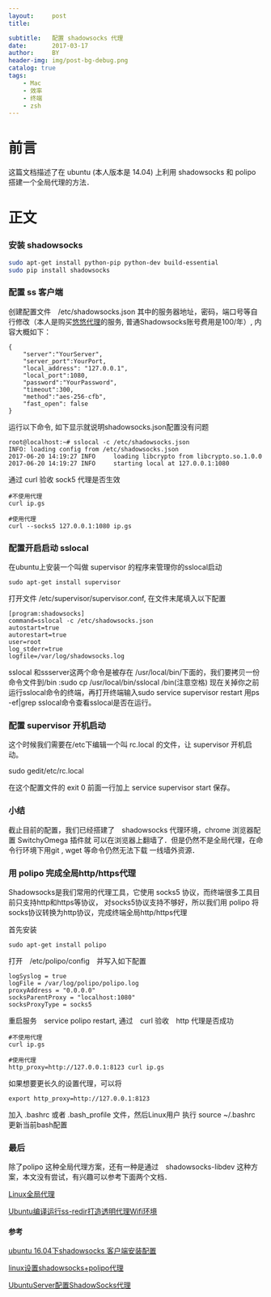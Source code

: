 ```yaml
---
layout:     post
title:      

subtitle:   配置 shadowsocks 代理 
date:       2017-03-17
author:     BY
header-img: img/post-bg-debug.png
catalog: true
tags:
    - Mac
    - 效率
    - 终端
    - zsh
---
```


# 前言

 这篇文档描述了在 ubuntu (本人版本是 14.04) 上利用 shadowsocks 和 polipo 搭建一个全局代理的方法．

# 正文

### 安装 shadowsocks


```bash
sudo apt-get install python-pip python-dev build-essential
sudo pip install shadowsocks
```

### 配置 ss 客户端 

创建配置文件　/etc/shadowsocks.json
其中的服务器地址，密码，端口号等自行修改（本人是购买[悠悠代理](http://www.uudaili.org/index.html)的服务,
普通Shadowsocks账号费用是100/年）, 内容大概如下：

```
{
    "server":"YourServer",
    "server_port":YourPort,
    "local_address": "127.0.0.1",
    "local_port":1080,
    "password":"YourPassword",
    "timeout":300,
    "method":"aes-256-cfb",
    "fast_open": false
}

```

运行以下命令, 如下显示就说明shadowsocks.json配置没有问题

```
root@localhost:~# sslocal -c /etc/shadowsocks.json 
INFO: loading config from /etc/shadowsocks.json
2017-06-20 14:19:27 INFO     loading libcrypto from libcrypto.so.1.0.0
2017-06-20 14:19:27 INFO     starting local at 127.0.0.1:1080
```

通过 curl 验收 sock5 代理是否生效

```
#不使用代理
curl ip.gs

#使用代理
curl --socks5 127.0.0.1:1080 ip.gs
```

### 配置开启启动 sslocal

在ubuntu上安装一个叫做 supervisor 的程序来管理你的sslocal启动

```
sudo apt-get install supervisor
```

打开文件 /etc/supervisor/supervisor.conf, 在文件末尾填入以下配置

```
[program:shadowsocks]
command=sslocal -c /etc/shadowsocks.json
autostart=true
autorestart=true
user=root
log_stderr=true
logfile=/var/log/shadowsocks.log
```

sslocal 和ssserver这两个命令是被存在 /usr/local/bin/下面的，我们要拷贝一份命令文件到/bin
:sudo cp /usr/local/bin/sslocal /bin(注意空格)
现在关掉你之前运行sslocal命令的终端，再打开终端输入sudo service supervisor restart
用ps -ef|grep sslocal命令查看sslocal是否在运行。

### 配置 supervisor 开机启动

这个时候我们需要在/etc下编辑一个叫 rc.local 的文件，让 supervisor 开机启动。

sudo gedit/etc/rc.local

在这个配置文件的 exit 0 前面一行加上 service supervisor start 保存。

### 小结

截止目前的配置，我们已经搭建了　shadowsocks 代理环境，chrome 浏览器配置 SwitchyOmega 插件就
可以在浏览器上翻墙了．但是仍然不是全局代理，在命令行环境下用git , wget 等命令仍然无法下载
一线墙外资源．
	
### 用 polipo 完成全局http/https代理

Shadowsocks是我们常用的代理工具，它使用 socks5 协议，而终端很多工具目前只支持http和https等协议，
对socks5协议支持不够好，所以我们用 polipo 将socks协议转换为http协议，完成终端全局http/https代理

首先安装 

```
sudo apt-get install polipo
```

打开　/etc/polipo/config　并写入如下配置

```
logSyslog = true
logFile = /var/log/polipo/polipo.log
proxyAddress = "0.0.0.0"
socksParentProxy = "localhost:1080"
socksProxyType = socks5
```

重启服务　service polipo restart, 通过　curl 验收　http 代理是否成功

```
#不使用代理
curl ip.gs

#使用代理
http_proxy=http://127.0.0.1:8123 curl ip.gs
```

如果想要更长久的设置代理，可以将 

```
export http_proxy=http://127.0.0.1:8123
```

 加入 .bashrc 或者 .bash_profile 文件，然后Linux用户 执行 source ~/.bashrc 更新当前bash配置

### 最后

除了polipo 这种全局代理方案，还有一种是通过　shadowsocks-libdev 这种方案，本文没有尝试，有兴趣可以参考下面两个文档．

[Linux全局代理](http://www.jianshu.com/p/f688cdfa6947)

[Ubuntu编译运行ss-redir打造透明代理Wifi环境](http://blog.csdn.net/lvshaorong/article/details/52909055)

#### 参考

[ubuntu 16.04下shadowsocks 客户端安装配置](http://www.jianshu.com/p/7e9c452fdd5e)

[linux设置shadowsocks+polipo代理](http://www.yangxg.com/blog/3973747910.html)

[UbuntuServer配置ShadowSocks代理](https://blog.yourtion.com/ubuntu-server-add-shadowsocks-proxy.html)
	
	
